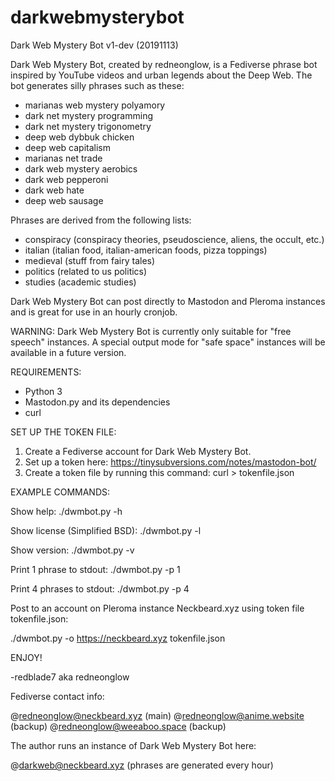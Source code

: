 # darkwebmysterybot

Dark Web Mystery Bot v1-dev (20191113)

Dark Web Mystery Bot, created by redneonglow, is a Fediverse phrase bot inspired by YouTube videos and urban legends about the Deep Web. The bot generates silly phrases such as these:

* marianas web mystery polyamory
* dark net mystery programming
* dark net mystery trigonometry
* deep web dybbuk chicken
* deep web capitalism
* marianas net trade
* dark web mystery aerobics
* dark web pepperoni
* dark web hate
* deep web sausage

Phrases are derived from the following lists:

* conspiracy (conspiracy theories, pseudoscience, aliens, the occult, etc.)
* italian (italian food, italian-american foods, pizza toppings)
* medieval (stuff from fairy tales)
* politics (related to us politics)
* studies (academic studies)

Dark Web Mystery Bot can post directly to Mastodon and Pleroma instances and is great for use in an hourly cronjob.

WARNING: Dark Web Mystery Bot is currently only suitable for "free speech" instances. A special output mode for "safe space" instances will be available in a future version.

REQUIREMENTS:

* Python 3
* Mastodon.py and its dependencies
* curl

SET UP THE TOKEN FILE:

1. Create a Fediverse account for Dark Web Mystery Bot.
2. Set up a token here: https://tinysubversions.com/notes/mastodon-bot/
3. Create a token file by running this command:
   curl <command you are given> > tokenfile.json

EXAMPLE COMMANDS:

Show help: ./dwmbot.py -h

Show license (Simplified BSD): ./dwmbot.py -l

Show version: ./dwmbot.py -v

Print 1 phrase to stdout: ./dwmbot.py -p 1

Print 4 phrases to stdout: ./dwmbot.py -p 4

Post to an account on Pleroma instance Neckbeard.xyz using token file tokenfile.json:

./dwmbot.py -o https://neckbeard.xyz tokenfile.json

ENJOY!

-redblade7 aka redneonglow

Fediverse contact info:

@redneonglow@neckbeard.xyz (main)
@redneonglow@anime.website (backup)
@redneonglow@weeaboo.space (backup)

The author runs an instance of Dark Web Mystery Bot here:

@darkweb@neckbeard.xyz (phrases are generated every hour)
